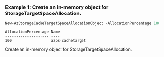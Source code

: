 ### Example 1: Create an in-memory object for StorageTargetSpaceAllocation.
```powershell
New-AzStorageCacheTargetSpaceAllocationObject -AllocationPercentage 100 -Name azps-cachetarget
```

```output
AllocationPercentage Name
-------------------- ----
100                  azps-cachetarget
```

Create an in-memory object for StorageTargetSpaceAllocation.